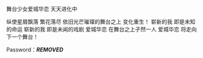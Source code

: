 舞台少女爱城华恋 天天进化中

纵使星屑飘落 繁花落尽 依旧光芒璀璨的舞台之上 变化重生！ 崭新的我 即是未知的命运 崭新的我 即是未闻的戏剧 爱城华恋 在舞台之上孑然一人 爱城华恋 将走向下一个舞台！

Password：***REMOVED***